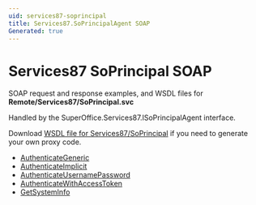 ```yaml
---
uid: services87-soprincipal
title: Services87.SoPrincipalAgent SOAP
Generated: true
---
```


# Services87 SoPrincipal SOAP

SOAP request and response examples, and WSDL files for **Remote/Services87/SoPrincipal.svc**

Handled by the <see cref="T:SuperOffice.Services87.ISoPrincipalAgent">SuperOffice.Services87.ISoPrincipalAgent</see> interface.



Download [WSDL file for Services87/SoPrincipal](../Services87-SoPrincipal.md) if you need to generate your own proxy code.

* [AuthenticateGeneric](AuthenticateGeneric.md)
* [AuthenticateImplicit](AuthenticateImplicit.md)
* [AuthenticateUsernamePassword](AuthenticateUsernamePassword.md)
* [AuthenticateWithAccessToken](AuthenticateWithAccessToken.md)
* [GetSystemInfo](GetSystemInfo.md)
